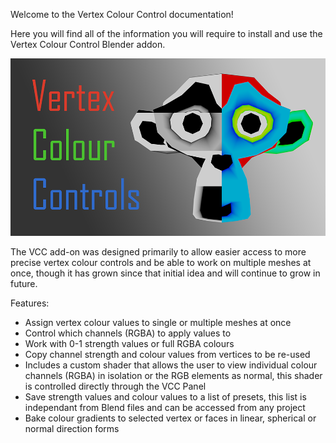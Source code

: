 Welcome to the Vertex Colour Control documentation!

Here you will find all of the information you will require to install and use the Vertex Colour Control Blender addon.

![](https://github.com/Squeyed-Addons/VCC-Docs/blob/main/Media/Images/VCC%20Title%20Image.png?raw=true)

The VCC add-on was designed primarily to allow easier access to more precise vertex colour controls and be able to work on multiple meshes at once, though it has grown since that initial idea and will continue to grow in future.

Features:
* Assign vertex colour values to single or multiple meshes at once
* Control which channels (RGBA) to apply values to
* Work with 0-1 strength values or full RGBA colours
* Copy channel strength and colour values from vertices to be re-used
* Includes a custom shader that allows the user to view individual colour channels (RGBA) in isolation or the RGB elements as normal, this shader is controlled directly through the VCC Panel
* Save strength values and colour values to a list of presets, this list is independant from Blend files and can be accessed from any project
* Bake colour gradients to selected vertex or faces in linear, spherical or normal direction forms